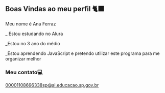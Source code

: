 ## Boas Vindas ao meu perfil 🐈‍⬛

Meu nome é Ana Ferraz

_ Estou estudando no Alura

_Estou no 3 ano do médio

_Estou aprendendo JavaScript e pretendo utilizar este programa para me organizar melhor

### Meu contato💻

00001108696338sp@al.educacao.sp.gov.br

